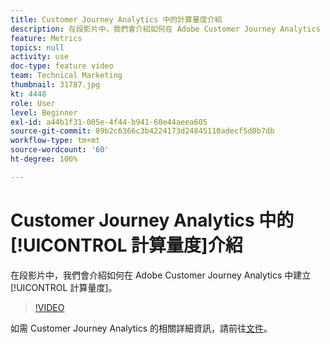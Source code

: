 ```yaml
---
title: Customer Journey Analytics 中的計算量度介紹
description: 在段影片中，我們會介紹如何在 Adobe Customer Journey Analytics 中建立計算量度。
feature: Metrics
topics: null
activity: use
doc-type: feature video
team: Technical Marketing
thumbnail: 31787.jpg
kt: 4448
role: User
level: Beginner
exl-id: a44b1f31-005e-4f44-b941-60e44aeea605
source-git-commit: 89b2c6366c3b4224173d24845110adecf5d0b7db
workflow-type: tm+mt
source-wordcount: '60'
ht-degree: 100%

---
```


# Customer Journey Analytics 中的[!UICONTROL 計算量度]介紹

在段影片中，我們會介紹如何在 Adobe Customer Journey Analytics 中建立[!UICONTROL 計算量度]。

>[!VIDEO](https://video.tv.adobe.com/v/31787/?quality=12&learn=on)

如需 Customer Journey Analytics 的相關詳細資訊，請前往[文件](https://experienceleague.adobe.com/docs/analytics-platform/using/cja-landing.html?lang=zh-Hant)。

